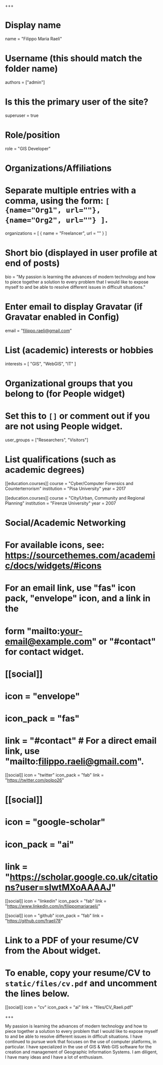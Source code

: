 +++
# Display name
name = "Filippo Maria Raeli"

# Username (this should match the folder name)
authors = ["admin"]

# Is this the primary user of the site?
superuser = true

# Role/position
role = "GIS Developer"

# Organizations/Affiliations
#   Separate multiple entries with a comma, using the form: `[ {name="Org1", url=""}, {name="Org2", url=""} ]`.
organizations = [ { name = "Freelancer", url = "" } ]

# Short bio (displayed in user profile at end of posts)
bio = "My passion is learning the advances of modern technology and how to piece together a solution to every problem that I would like to expose myself to and be able to resolve different issues in difficult situations."

# Enter email to display Gravatar (if Gravatar enabled in Config)
email = "filippo.raeli@gmail.com"

# List (academic) interests or hobbies
interests = [
  "GIS",
  "WebGIS",
  "IT"
]

# Organizational groups that you belong to (for People widget)
#   Set this to `[]` or comment out if you are not using People widget.
user_groups = ["Researchers", "Visitors"]

# List qualifications (such as academic degrees)
[[education.courses]]
  course = "Cyber/Computer Forensics and Counterterrorism"
  institution = "Pisa University"
  year = 2017

[[education.courses]]
  course = "City/Urban, Community and Regional Planning"
  institution = "Firenze University"
  year = 2007


# Social/Academic Networking
# For available icons, see: https://sourcethemes.com/academic/docs/widgets/#icons
#   For an email link, use "fas" icon pack, "envelope" icon, and a link in the
#   form "mailto:your-email@example.com" or "#contact" for contact widget.

# [[social]]
#  icon = "envelope"
#  icon_pack = "fas"
#  link = "#contact"  # For a direct email link, use "mailto:filippo.raeli@gmail.com".

[[social]]
  icon = "twitter"
  icon_pack = "fab"
  link = "https://twitter.com/polpo26"

# [[social]]
#  icon = "google-scholar"
#  icon_pack = "ai"
#  link = "https://scholar.google.co.uk/citations?user=sIwtMXoAAAAJ"

[[social]]
  icon = "linkedin"
  icon_pack = "fab"
  link = "https://www.linkedin.com/in/filippomariaraeli/"

[[social]]
  icon = "github"
  icon_pack = "fab"
  link = "https://github.com/fraeli78"

# Link to a PDF of your resume/CV from the About widget.
# To enable, copy your resume/CV to `static/files/cv.pdf` and uncomment the lines below.
 [[social]]
   icon = "cv"
   icon_pack = "ai"
   link = "files/CV_Raeli.pdf"

+++

My passion is learning the advances of modern technology and how to piece together a solution to every problem that I would like to expose myself to and be able to resolve different issues in difficult situations. I have continued to pursue work that focuses on the use of computer platforms, in particular. I have specialized in the use of GIS & Web GIS software for the creation and management of Geographic Information Systems. I am diligent, I have many ideas and I have a lot of enthusiasm.
